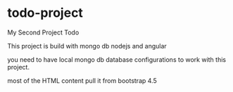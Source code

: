 # todo-project
My Second Project Todo

This project is build with mongo db nodejs and angular

you need to have local mongo db database configurations to work with this project.

most of the HTML content pull it from bootstrap 4.5
